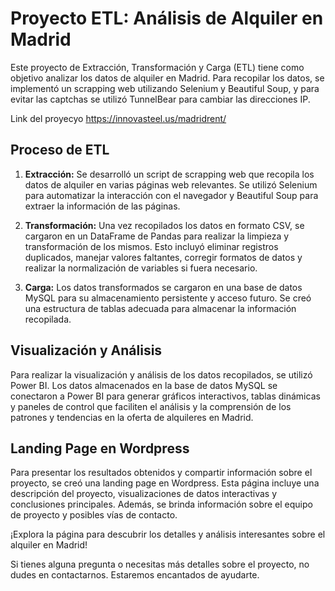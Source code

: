 # Proyecto ETL: Análisis de Alquiler en Madrid

Este proyecto de Extracción, Transformación y Carga (ETL) tiene como objetivo analizar los datos de alquiler en Madrid. Para recopilar los datos, se implementó un scrapping web utilizando Selenium y Beautiful Soup, y para evitar las captchas se utilizó TunnelBear para cambiar las direcciones IP. 

Link del proyecyo https://innovasteel.us/madridrent/

## Proceso de ETL

1. **Extracción:** Se desarrolló un script de scrapping web que recopila los datos de alquiler en varias páginas web relevantes. Se utilizó Selenium para automatizar la interacción con el navegador y Beautiful Soup para extraer la información de las páginas.

2. **Transformación:** Una vez recopilados los datos en formato CSV, se cargaron en un DataFrame de Pandas para realizar la limpieza y transformación de los mismos. Esto incluyó eliminar registros duplicados, manejar valores faltantes, corregir formatos de datos y realizar la normalización de variables si fuera necesario.

3. **Carga:** Los datos transformados se cargaron en una base de datos MySQL para su almacenamiento persistente y acceso futuro. Se creó una estructura de tablas adecuada para almacenar la información recopilada.

## Visualización y Análisis

Para realizar la visualización y análisis de los datos recopilados, se utilizó Power BI. Los datos almacenados en la base de datos MySQL se conectaron a Power BI para generar gráficos interactivos, tablas dinámicas y paneles de control que faciliten el análisis y la comprensión de los patrones y tendencias en la oferta de alquileres en Madrid.

## Landing Page en Wordpress

Para presentar los resultados obtenidos y compartir información sobre el proyecto, se creó una landing page en Wordpress. Esta página incluye una descripción del proyecto, visualizaciones de datos interactivas y conclusiones principales. Además, se brinda información sobre el equipo de proyecto y posibles vías de contacto.

¡Explora la página para descubrir los detalles y análisis interesantes sobre el alquiler en Madrid!

Si tienes alguna pregunta o necesitas más detalles sobre el proyecto, no dudes en contactarnos. Estaremos encantados de ayudarte.
